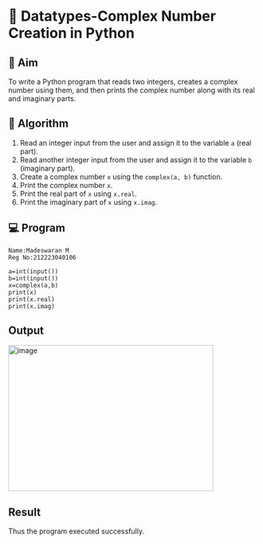 # 🧮 Datatypes-Complex Number Creation in Python

## 🎯 Aim
To write a Python program that reads two integers, creates a complex number using them, and then prints the complex number along with its real and imaginary parts.

## 🧠 Algorithm
1. Read an integer input from the user and assign it to the variable `a` (real part).
2. Read another integer input from the user and assign it to the variable `b` (imaginary part).
3. Create a complex number `x` using the `complex(a, b)` function.
4. Print the complex number `x`.
5. Print the real part of `x` using `x.real`.
6. Print the imaginary part of `x` using `x.imag`.

## 💻 Program

```
Name:Madeswaran M
Reg No:212223040106

```

```
a=int(input())
b=int(input())
x=complex(a,b)
print(x)
print(x.real)
print(x.imag)

```

## Output

<img width="411" height="293" alt="image" src="https://github.com/user-attachments/assets/c8571a2c-d9bc-4b69-a986-011ed26a2b50" />


## Result

Thus the program executed successfully.
